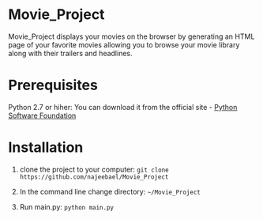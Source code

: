 # Movie_Project
Movie_Project displays your movies on the browser by generating an HTML page of your favorite movies allowing you to browse your movie library along with their trailers and headlines.

# Prerequisites

Python 2.7 or hiher: You can download it from the official site - [Python Software Foundation](https://www.python.org)


# Installation 


1. clone the project to your computer: ` git clone https://github.com/najeebael/Movie_Project `

2. In the command line change directory: ` ~/Movie_Project `

3. Run main.py: ` python main.py `
